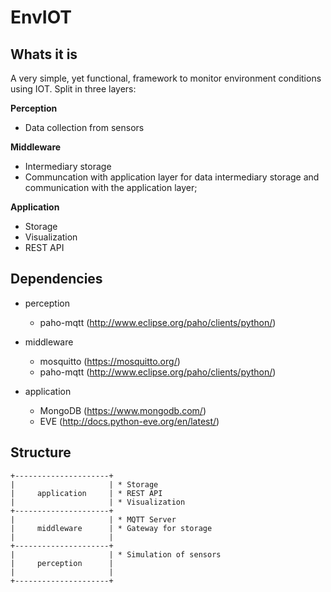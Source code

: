 # EnvIOT

## Whats it is

A very simple, yet functional, framework to monitor environment conditions using IOT.
Split in three layers:

**Perception**
- Data collection from sensors

**Middleware**
- Intermediary storage
- Communcation with application layer
for data intermediary storage and communication with the application layer;

**Application**
- Storage
- Visualization
- REST API

## Dependencies

- perception
    - paho-mqtt (http://www.eclipse.org/paho/clients/python/)

- middleware
    - mosquitto (https://mosquitto.org/)
    - paho-mqtt (http://www.eclipse.org/paho/clients/python/)

- application
    - MongoDB (https://www.mongodb.com/)
    - EVE (http://docs.python-eve.org/en/latest/)

## Structure

```
+---------------------+
|                     | * Storage
|     application     | * REST API
|                     | * Visualization
+---------------------+
|                     | * MQTT Server
|     middleware      | * Gateway for storage
|                     |
+---------------------+
|                     | * Simulation of sensors
|     perception      | 
|                     |
+---------------------+
```